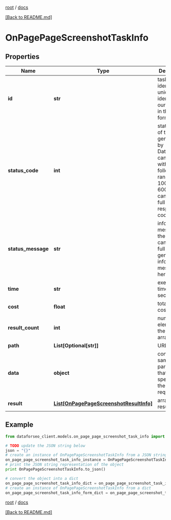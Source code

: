 [root](./../ "root") / [docs](./ "docs")

[[Back to README.md]](./../README.md "[Back to README.md]")

# OnPagePageScreenshotTaskInfo

## Properties

Name | Type | Description | Notes
------------ | ------------- | ------------- | -------------
**id** | **str** | task identifier unique task identifier in our system in the UUID format | [optional]
**status_code** | **int** | status code of the task generated by DataForSEO, can be within the following range: 10000-60000 you can find the full list of the response codes here | [optional]
**status_message** | **str** | informational message of the task you can find the full list of general informational messages here | [optional]
**time** | **str** | execution time, seconds | [optional]
**cost** | **float** | total tasks cost, USD | [optional]
**result_count** | **int** | number of elements in the result array | [optional]
**path** | **List[Optional[str]]** | URL path | [optional]
**data** | **object** | contains the same parameters that you specified in the POST request | [optional]
**result** | [**List[OnPagePageScreenshotResultInfo]**](OnPagePageScreenshotResultInfo.md) | array of results | [optional]

## Example

```python
from dataforseo_client.models.on_page_page_screenshot_task_info import OnPagePageScreenshotTaskInfo

# TODO update the JSON string below
json = "{}"
# create an instance of OnPagePageScreenshotTaskInfo from a JSON string
on_page_page_screenshot_task_info_instance = OnPagePageScreenshotTaskInfo.from_json(json)
# print the JSON string representation of the object
print OnPagePageScreenshotTaskInfo.to_json()

# convert the object into a dict
on_page_page_screenshot_task_info_dict = on_page_page_screenshot_task_info_instance.to_dict()
# create an instance of OnPagePageScreenshotTaskInfo from a dict
on_page_page_screenshot_task_info_form_dict = on_page_page_screenshot_task_info.from_dict(on_page_page_screenshot_task_info_dict)
```

  

[root](./../ "root") / [docs](./ "docs")

[[Back to README.md]](./../README.md "[Back to README.md]")